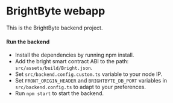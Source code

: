# BrightByte webapp
This is the BrightByte backend project.

 #### Run the backend

- Install the dependencies by running npm install.
- Add the bright smart contract ABI to the path: `src/assets/build/Bright.json`.
- Set `src/backend.config.custom.ts` variable to your node IP.
- Set `FRONT_ORIGIN_HEADER` and `BRIGHTBYTE_DB_PORT` variables in `src/backend.config.ts` to adapt to your preferences.
- Run `npm start` to start the backend.
